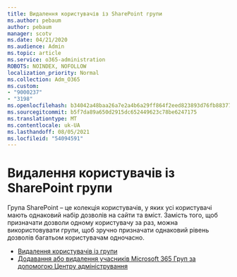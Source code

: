 ```yaml
---
title: Видалення користувачів із SharePoint групи
ms.author: pebaum
author: pebaum
manager: scotv
ms.date: 04/21/2020
ms.audience: Admin
ms.topic: article
ms.service: o365-administration
ROBOTS: NOINDEX, NOFOLLOW
localization_priority: Normal
ms.collection: Adm_O365
ms.custom:
- "9000237"
- "3198"
ms.openlocfilehash: b34042a48baa26a7e2a4b6a29ff864f2eed823893d76fb8837704769b0ce5166
ms.sourcegitcommit: b5f7da89a650d2915dc652449623c78be6247175
ms.translationtype: MT
ms.contentlocale: uk-UA
ms.lasthandoff: 08/05/2021
ms.locfileid: "54094591"
---
```

# <a name="remove-users-from-a-sharepoint-group"></a>Видалення користувачів із SharePoint групи

Група SharePoint – це колекція користувачів, у яких усі користувачі мають однаковий набір дозволів на сайти та вміст. Замість того, щоб призначати дозволи одному користувачу за раз, можна використовувати групи, щоб зручно призначати однаковий рівень дозволів багатьом користувачам одночасно.

- [Видалення користувачів із групи](https://docs.microsoft.com/sharepoint/customize-sharepoint-site-permissions#remove-users-from-a-group)
- [Додавання або видалення учасників Microsoft 365 Груп за допомогою Центру адміністрування](https://docs.microsoft.com/microsoft-365/admin/create-groups/add-or-remove-members-from-groups)
